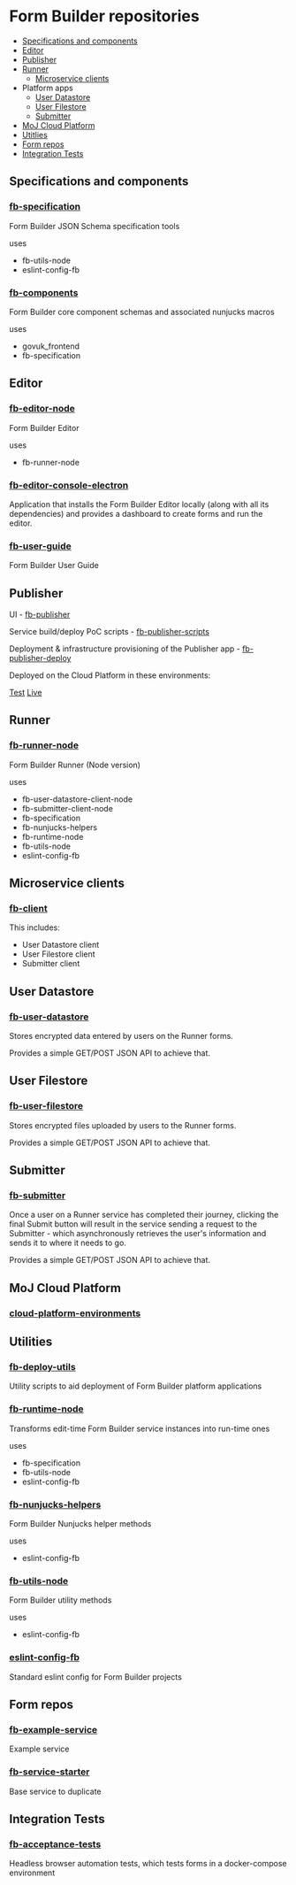 # Form Builder repositories

- [Specifications and components](#specifications-and-components)
- [Editor](#editor)
- [Publisher](#publisher)
- [Runner](#runner)
  - [Microservice clients](#microservice-clients)
- Platform apps
  - [User Datastore](#user-datastore)
  - [User Filestore](#user-filestore)
  - [Submitter](#submitter)
- [MoJ Cloud Platform](#moj-cloud-platform)
- [Utitlies](#utilities)
- [Form repos](#form-repos)
- [Integration Tests](#integration-tests)

## Specifications and components

### [fb-specification](https://github.com/ministryofjustice/fb-specification)

Form Builder JSON Schema specification tools

uses

- fb-utils-node
- eslint-config-fb

### [fb-components](https://github.com/ministryofjustice/fb-components)

Form Builder core component schemas and associated nunjucks macros

uses

- govuk_frontend
- fb-specification

## Editor

### [fb-editor-node](https://github.com/ministryofjustice/fb-editor-node)

Form Builder Editor

uses

- fb-runner-node

### [fb-editor-console-electron](https://github.com/ministryofjustice/fb-editor-console-electron)

Application that installs the Form Builder Editor locally (along with all its dependencies) and provides a dashboard to create forms and run the editor.

### [fb-user-guide](https://github.com/ministryofjustice/fb-user-guide)

Form Builder User Guide

## Publisher

UI - [fb-publisher](https://github.com/ministryofjustice/fb-publisher)

Service build/deploy PoC scripts - [fb-publisher-scripts](https://github.com/ministryofjustice/fb-publisher-scripts)

Deployment & infrastructure provisioning of the Publisher app - [fb-publisher-deploy](https://github.com/ministryofjustice/fb-publisher-deploy)

Deployed on the Cloud Platform in these environments:

[Test](https://fb-publisher-test.apps.live-1.cloud-platform.service.justice.gov.uk)
[Live](https://fb-publisher-live.apps.live-1.cloud-platform.service.justice.gov.uk)

## Runner

### [fb-runner-node](https://github.com/ministryofjustice/fb-runner-node)

Form Builder Runner (Node version)

uses

- fb-user-datastore-client-node
- fb-submitter-client-node
- fb-specification
- fb-nunjucks-helpers
- fb-runtime-node
- fb-utils-node
- eslint-config-fb

## Microservice clients

### [fb-client](https://github.com/ministryofjustice/fb-client)

This includes:

- User Datastore client
- User Filestore client
- Submitter client

## User Datastore

### [fb-user-datastore](https://github.com/ministryofjustice/fb-user-datastore)

Stores encrypted data entered by users on the Runner forms.

Provides a simple GET/POST JSON API to achieve that.


## User Filestore

### [fb-user-filestore](https://github.com/ministryofjustice/fb-user-filestore)

Stores encrypted files uploaded by users to the Runner forms.

Provides a simple GET/POST JSON API to achieve that.


## Submitter

### [fb-submitter](https://github.com/ministryofjustice/fb-submitter)

Once a user on a Runner service has completed their journey, clicking the final Submit button will result in the service sending a request to the Submitter - which asynchronously retrieves the user's information and sends it to where it needs to go.

Provides a simple GET/POST JSON API to achieve that.

## MoJ Cloud Platform

### [cloud-platform-environments](https://github.com/ministryofjustice/cloud-platform-environments)

## Utilities

### [fb-deploy-utils](https://github.com/ministryofjustice/fb-deploy-utils)

Utility scripts to aid deployment of Form Builder platform applications

### [fb-runtime-node](https://github.com/ministryofjustice/fb-runtime-node)

Transforms edit-time Form Builder service instances into run-time ones

uses

- fb-specification
- fb-utils-node
- eslint-config-fb

### [fb-nunjucks-helpers](https://github.com/ministryofjustice/fb-nunjucks-helpers)

Form Builder Nunjucks helper methods

uses

- eslint-config-fb

### [fb-utils-node](https://github.com/ministryofjustice/fb-utils-node)

Form Builder utility methods

uses

- eslint-config-fb

### [eslint-config-fb](https://github.com/ministryofjustice/eslint-config-fb)

Standard eslint config for Form Builder projects


## Form repos

### [fb-example-service](https://github.com/ministryofjustice/fb-example-service)

Example service

### [fb-service-starter](https://github.com/ministryofjustice/fb-service-starter)

Base service to duplicate

## Integration Tests

### [fb-acceptance-tests](https://github.com/ministryofjustice/fb-acceptance-tests)

Headless browser automation tests, which tests forms in a docker-compose environment
